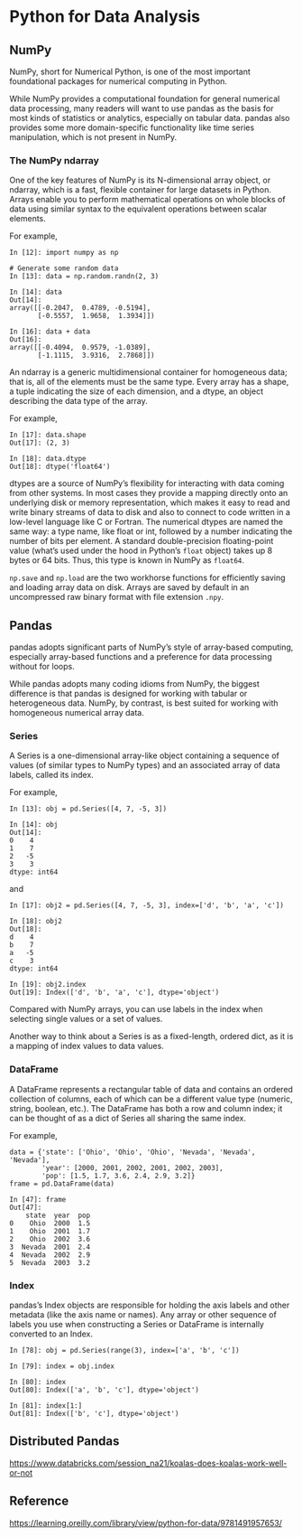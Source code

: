 # Python for Data Analysis

## NumPy

NumPy, short for Numerical Python, is one of the most important foundational packages for numerical computing in Python.

While NumPy provides a computational foundation for general numerical data processing, many readers will want to use pandas as the basis for most kinds of statistics or analytics, especially on tabular data. pandas also provides some more domain-specific functionality like time series manipulation, which is not present in NumPy.


### The NumPy ndarray
One of the key features of NumPy is its N-dimensional array object, or ndarray, which is a fast, flexible container 
for large datasets in Python. Arrays enable you to perform mathematical operations on whole blocks of data using 
similar syntax to the equivalent operations between scalar elements.

For example,
```shell
In [12]: import numpy as np

# Generate some random data
In [13]: data = np.random.randn(2, 3)

In [14]: data
Out[14]: 
array([[-0.2047,  0.4789, -0.5194],
       [-0.5557,  1.9658,  1.3934]])

In [16]: data + data
Out[16]: 
array([[-0.4094,  0.9579, -1.0389],
       [-1.1115,  3.9316,  2.7868]])
```

An ndarray is a generic multidimensional container for homogeneous data; that is, all of the elements must be the 
same type. Every array has a shape, a tuple indicating the size of each dimension, and a dtype, an object describing 
the data type of the array.

For example,
```shell
In [17]: data.shape
Out[17]: (2, 3)

In [18]: data.dtype
Out[18]: dtype('float64')
```

dtypes are a source of NumPy’s flexibility for interacting with data coming from other systems. In most cases they 
provide a mapping directly onto an underlying disk or memory representation, which makes it easy to read and write 
binary streams of data to disk and also to connect to code written in a low-level language like C or Fortran. The 
numerical dtypes are named the same way: a type name, like float or int, followed by a number indicating the number 
of bits per element. A standard double-precision floating-point value (what’s used under the hood in Python’s `float` 
object) takes up 8 bytes or 64 bits. Thus, this type is known in NumPy as `float64`.

`np.save` and `np.load` are the two workhorse functions for efficiently saving and loading array data on disk. Arrays 
are saved by default in an uncompressed raw binary format with file extension `.npy`.

## Pandas

pandas adopts significant parts of NumPy’s style of array-based computing, especially array-based functions and a 
preference for data processing without for loops.

While pandas adopts many coding idioms from NumPy, the biggest difference is that pandas is designed for working 
with tabular or heterogeneous data. NumPy, by contrast, is best suited for working with homogeneous numerical array 
data.

### Series

A Series is a one-dimensional array-like object containing a sequence of values (of similar types to NumPy types) 
and an associated array of data labels, called its index.

For example,

```shell
In [13]: obj = pd.Series([4, 7, -5, 3])

In [14]: obj
Out[14]: 
0    4
1    7
2   -5
3    3
dtype: int64
```

and

```shell
In [17]: obj2 = pd.Series([4, 7, -5, 3], index=['d', 'b', 'a', 'c'])

In [18]: obj2
Out[18]: 
d    4
b    7
a   -5
c    3
dtype: int64

In [19]: obj2.index
Out[19]: Index(['d', 'b', 'a', 'c'], dtype='object')
```

Compared with NumPy arrays, you can use labels in the index when selecting single values or a set of values.

Another way to think about a Series is as a fixed-length, ordered dict, as it is a mapping of index values to data 
values.

### DataFrame

A DataFrame represents a rectangular table of data and contains an ordered collection of columns, each of which can 
be a different value type (numeric, string, boolean, etc.). The DataFrame has both a row and column index; it can be 
thought of as a dict of Series all sharing the same index.

For example,

```shell
data = {'state': ['Ohio', 'Ohio', 'Ohio', 'Nevada', 'Nevada', 'Nevada'],
        'year': [2000, 2001, 2002, 2001, 2002, 2003],
        'pop': [1.5, 1.7, 3.6, 2.4, 2.9, 3.2]}
frame = pd.DataFrame(data)

In [47]: frame
Out[47]: 
    state  year  pop
0    Ohio  2000  1.5
1    Ohio  2001  1.7
2    Ohio  2002  3.6
3  Nevada  2001  2.4
4  Nevada  2002  2.9
5  Nevada  2003  3.2
```

### Index
pandas’s Index objects are responsible for holding the axis labels and other metadata (like the axis name or names). 
Any array or other sequence of labels you use when constructing a Series or DataFrame is internally converted to an 
Index.

```shell
In [78]: obj = pd.Series(range(3), index=['a', 'b', 'c'])

In [79]: index = obj.index

In [80]: index
Out[80]: Index(['a', 'b', 'c'], dtype='object')

In [81]: index[1:]
Out[81]: Index(['b', 'c'], dtype='object')
```

## Distributed Pandas
https://www.databricks.com/session_na21/koalas-does-koalas-work-well-or-not


## Reference
https://learning.oreilly.com/library/view/python-for-data/9781491957653/

